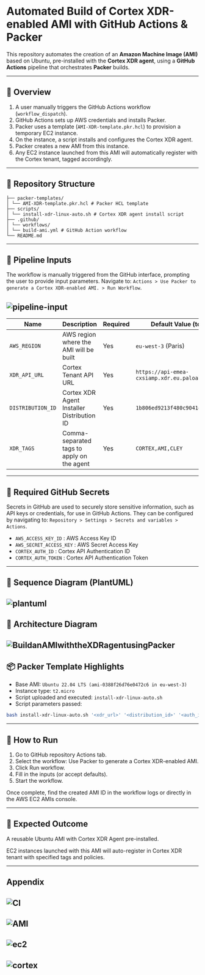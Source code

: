 # Automated Build of Cortex XDR-enabled AMI with GitHub Actions & Packer

This repository automates the creation of an **Amazon Machine Image (AMI)** based on Ubuntu, pre-installed with the **Cortex XDR agent**, using a **GitHub Actions** pipeline that orchestrates **Packer** builds.

---

## 🚀 Overview

1. A user manually triggers the GitHub Actions workflow (`workflow_dispatch`).
2. GitHub Actions sets up AWS credentials and installs Packer.
3. Packer uses a template (`AMI-XDR-template.pkr.hcl`) to provision a temporary EC2 instance.
4. On the instance, a script installs and configures the Cortex XDR agent.
5. Packer creates a new AMI from this instance.
6. Any EC2 instance launched from this AMI will automatically register with the Cortex tenant, tagged accordingly.

---

## 📂 Repository Structure
```
├── packer-templates/
│ └── AMI-XDR-template.pkr.hcl # Packer HCL template
├── scripts/
│ └── install-xdr-linux-auto.sh # Cortex XDR agent install script
├── .github/
│ └── workflows/
│ └── build-ami.yml # GitHub Action workflow
└── README.md 
```

---

## 🔧 Pipeline Inputs

The workflow is manually triggered from the GitHub interface, prompting the user to provide input parameters.
Navigate to: `Actions > Use Packer to generate a Cortex XDR-enabled AMI. > Run Workflow`.

![pipeline-input](docs/images/pipeline-input.png)
---

| Name              | Description                                | Required | Default Value (to override)                            |
| ----------------- | ------------------------------------------ | -------- | ------------------------------------------------------ |
| `AWS_REGION`      | AWS region where the AMI will be built     | Yes      | `eu-west-3` (Paris)                                    |
| `XDR_API_URL`     | Cortex Tenant API URL                      | Yes      | `https://api-emea-cxsiamp.xdr.eu.paloaltonetworks.com` |
| `DISTRIBUTION_ID` | Cortex XDR Agent Installer Distribution ID | Yes      | `1b806ed9213f480c9041e1c310d18bc8`                     |
| `XDR_TAGS`        | Comma-separated tags to apply on the agent | Yes      | `CORTEX,AMI,CLEY`                                      |

---

## 🔐 Required GitHub Secrets

Secrets in GitHub are used to securely store sensitive information, such as API keys or credentials, for use in GitHub Actions. 
They can be configured by navigating to: `Repository > Settings > Secrets and variables > Actions`.

- `AWS_ACCESS_KEY_ID` : AWS Access Key ID
- `AWS_SECRET_ACCESS_KEY` : AWS Secret Access Key
- `CORTEX_AUTH_ID` : Cortex API Authentication ID
- `CORTEX_AUTH_TOKEN` : Cortex API Authentication Token

---

## 🔄 Sequence Diagram (PlantUML)
![plantuml](docs/images/plantuml.png)
---

## 🧱 Architecture Diagram
![BuildanAMIwiththeXDRagentusingPacker](docs/images/BuildanAMIwiththeXDRagentusingPacker.png)
---

## 📦 Packer Template Highlights

- Base AMI: `Ubuntu 22.04 LTS (ami-0388f26d76e0472c6 in eu-west-3)`
- Instance type: `t2.micro`
- Script uploaded and executed: `install-xdr-linux-auto.sh`
- Script parameters passed:

```bash
bash install-xdr-linux-auto.sh '<xdr_url>' '<distribution_id>' '<auth_id>' '<auth_token>' '<xdr_tags>'
```
---
## 🏃 How to Run
1. Go to GitHub repository Actions tab.
2. Select the workflow: Use Packer to generate a Cortex XDR-enabled AMI.
3. Click Run workflow.
4. Fill in the inputs (or accept defaults).
5. Start the workflow.

Once complete, find the created AMI ID in the workflow logs or directly in the AWS EC2 AMIs console.

---
## 🎯 Expected Outcome
A reusable Ubuntu AMI with Cortex XDR Agent pre-installed.

EC2 instances launched with this AMI will auto-register in Cortex XDR tenant with specified tags and policies.

---
## Appendix
![CI](docs/images/ci.png)
---
![AMI](docs/images/AMI.png)
---
![ec2](docs/images/ec2.png)
---
![cortex](docs/images/cortex.png)
---